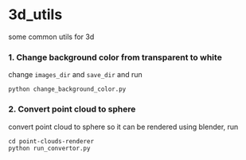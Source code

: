 # 3d_utils
 some common utils for 3d

### 1. Change background color from transparent to white
change `images_dir` and `save_dir` and run
```
python change_background_color.py
```

### 2. Convert point cloud to sphere
convert point cloud to sphere so it can be rendered using blender, run
```
cd point-clouds-renderer
python run_convertor.py
```
